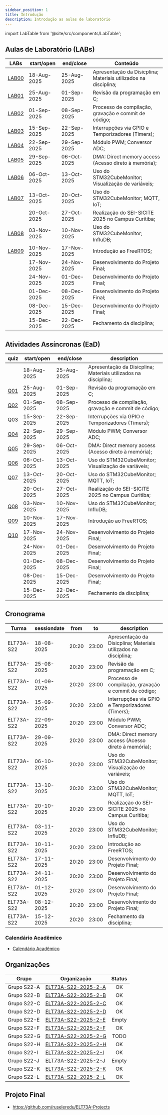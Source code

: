 ```yaml
---
sidebar_position: 1
title: Introdução
description: Introdução as aulas de laboratório
---
```


import LabTable from '@site/src/components/LabTable';

## Aulas de Laboratório (LABs)

| LABs                 | start/open  | end/close   | Conteúdo                                                        |
| -------------------- | ----------- | ----------- | --------------------------------------------------------------- |
| [LAB00](/labs/lab00) | 18-Aug-2025 | 25-Aug-2025 | Apresentação da Disicplina; Materiais utilizados na disciplina; |
| [LAB01](/labs/lab01) | 25-Aug-2025 | 01-Sep-2025 | Revisão da programação em C;                                    |
| [LAB02](/labs/lab02) | 01-Sep-2025 | 08-Sep-2025 | Processo de compilação, gravação e commit de código;            |
| [LAB03](/labs/lab03) | 15-Sep-2025 | 22-Sep-2025 | Interrupções via GPIO e Temporizadores (Timers);                |
| [LAB04](/labs/lab04) | 22-Sep-2025 | 29-Sep-2025 | Módulo PWM; Conversor ADC;                                      |
| [LAB05](/labs/lab05) | 29-Sep-2025 | 06-Oct-2025 | DMA: Direct memory access (Acesso direto à memória);            |
| [LAB06](/labs/lab06) | 06-Oct-2025 | 13-Oct-2025 | Uso do STM32CubeMonitor; Visualização de variáveis;             |
| [LAB07](/labs/lab07) | 13-Oct-2025 | 20-Oct-2025 | Uso do STM32CubeMonitor; MQTT, IoT;                             |
|                      | 20-Oct-2025 | 27-Oct-2025 | Realização do SEI-SICITE 2025 no Campus Curitiba;               |
| [LAB08](/labs/lab08) | 03-Nov-2025 | 10-Nov-2025 | Uso do STM32CubeMonitor; InfluDB;                               |
| [LAB09](/labs/lab09) | 10-Nov-2025 | 17-Nov-2025 | Introdução ao FreeRTOS;                                         |
|                      | 17-Nov-2025 | 24-Nov-2025 | Desenvolvimento do Projeto Final;                               |
|                      | 24-Nov-2025 | 01-Dec-2025 | Desenvolvimento do Projeto Final;                               |
|                      | 01-Dec-2025 | 08-Dec-2025 | Desenvolvimento do Projeto Final;                               |
|                      | 08-Dec-2025 | 15-Dec-2025 | Desenvolvimento do Projeto Final;                               |
|                      | 15-Dec-2025 | 22-Dec-2025 | Fechamento da disciplina;                                       |

## Atividades Assíncronas (EaD)

| quiz                | start/open  | end/close   | description                                                     |
| ------------------- | ----------- | ----------- | --------------------------------------------------------------- |
|                     | 18-Aug-2025 | 25-Aug-2025 | Apresentação da Disicplina; Materiais utilizados na disciplina; |
| [Q01](/quiz/quiz01) | 25-Aug-2025 | 01-Sep-2025 | Revisão da programação em C;                                    |
| [Q02](/quiz/quiz02) | 01-Sep-2025 | 08-Sep-2025 | Processo de compilação, gravação e commit de código;            |
| [Q03](/quiz/quiz03) | 15-Sep-2025 | 22-Sep-2025 | Interrupções via GPIO e Temporizadores (Timers);                |
| [Q04](/quiz/quiz04) | 22-Sep-2025 | 29-Sep-2025 | Módulo PWM; Conversor ADC;                                      |
| [Q05](/quiz/quiz05) | 29-Sep-2025 | 06-Oct-2025 | DMA: Direct memory access (Acesso direto à memória);            |
| [Q06](/quiz/quiz06) | 06-Oct-2025 | 13-Oct-2025 | Uso do STM32CubeMonitor; Visualização de variáveis;             |
| [Q07](/quiz/quiz07) | 13-Oct-2025 | 20-Oct-2025 | Uso do STM32CubeMonitor; MQTT, IoT;                             |
|                     | 20-Oct-2025 | 27-Oct-2025 | Realização do SEI-SICITE 2025 no Campus Curitiba;               |
| [Q08](/quiz/quiz08) | 03-Nov-2025 | 10-Nov-2025 | Uso do STM32CubeMonitor; InfluDB;                               |
| [Q09](/quiz/quiz09) | 10-Nov-2025 | 17-Nov-2025 | Introdução ao FreeRTOS;                                         |
| [Q10](/quiz/quiz10) | 17-Nov-2025 | 24-Nov-2025 | Desenvolvimento do Projeto Final;                               |
|                     | 24-Nov-2025 | 01-Dec-2025 | Desenvolvimento do Projeto Final;                               |
|                     | 01-Dec-2025 | 08-Dec-2025 | Desenvolvimento do Projeto Final;                               |
|                     | 08-Dec-2025 | 15-Dec-2025 | Desenvolvimento do Projeto Final;                               |
|                     | 15-Dec-2025 | 22-Dec-2025 | Fechamento da disciplina;                                       |

## Cronograma

| Turma      | sessiondate | from  | to    | description                                                     |
| ---------- | ----------- | ----- | ----- | --------------------------------------------------------------- |
| ELT73A-S22 | 18-08-2025  | 20:20 | 23:00 | Apresentação da Disicplina; Materiais utilizados na disciplina; |
| ELT73A-S22 | 25-08-2025  | 20:20 | 23:00 | Revisão da programação em C;                                    |
| ELT73A-S22 | 01-09-2025  | 20:20 | 23:00 | Processo de compilação, gravação e commit de código;            |
| ELT73A-S22 | 15-09-2025  | 20:20 | 23:00 | Interrupções via GPIO e Temporizadores (Timers);                |
| ELT73A-S22 | 22-09-2025  | 20:20 | 23:00 | Módulo PWM; Conversor ADC;                                      |
| ELT73A-S22 | 29-09-2025  | 20:20 | 23:00 | DMA: Direct memory access (Acesso direto à memória);            |
| ELT73A-S22 | 06-10-2025  | 20:20 | 23:00 | Uso do STM32CubeMonitor; Visualização de variáveis;             |
| ELT73A-S22 | 13-10-2025  | 20:20 | 23:00 | Uso do STM32CubeMonitor; MQTT, IoT;                             |
| ELT73A-S22 | 20-10-2025  | 20:20 | 23:00 | Realização do SEI-SICITE 2025 no Campus Curitiba;               |
| ELT73A-S22 | 03-11-2025  | 20:20 | 23:00 | Uso do STM32CubeMonitor; InfluDB;                               |
| ELT73A-S22 | 10-11-2025  | 20:20 | 23:00 | Introdução ao FreeRTOS;                                         |
| ELT73A-S22 | 17-11-2025  | 20:20 | 23:00 | Desenvolvimento do Projeto Final;                               |
| ELT73A-S22 | 24-11-2025  | 20:20 | 23:00 | Desenvolvimento do Projeto Final;                               |
| ELT73A-S22 | 01-12-2025  | 20:20 | 23:00 | Desenvolvimento do Projeto Final;                               |
| ELT73A-S22 | 08-12-2025  | 20:20 | 23:00 | Desenvolvimento do Projeto Final;                               |
| ELT73A-S22 | 15-12-2025  | 20:20 | 23:00 | Fechamento da disciplina;                                       |

### Calendário Acadêmico

- [Calendário Acadêmico](/pdf/UTFPR-CTAcademicCalendar2025.pdf)

## Organizações

| Grupo       | Organização                                                   | Status |
| ----------- | ------------------------------------------------------------- | :----: |
| Grupo S22-A | [ELT73A-S22-2025-2-A](https://github.com/ELT73A-S22-2025-2-A) |   OK   |
| Grupo S22-B | [ELT73A-S22-2025-2-B](https://github.com/ELT73A-S22-2025-2-B) |   OK   |
| Grupo S22-C | [ELT73A-S22-2025-2-C](https://github.com/ELT73A-S22-2025-2-C) |   OK   |
| Grupo S22-D | [ELT73A-S22-2025-2-D](https://github.com/ELT73A-S22-2025-2-D) |   OK   |
| Grupo S22-E | [ELT73A-S22-2025-2-E](https://github.com/ELT73A-S22-2025-2-E) | Empty  |
| Grupo S22-F | [ELT73A-S22-2025-2-F](https://github.com/ELT73A-S22-2025-2-F) |   OK   |
| Grupo S22-G | [ELT73A-S22-2025-2-G](https://github.com/ELT73A-S22-2025-2-G) |  TODO  |
| Grupo S22-H | [ELT73A-S22-2025-2-H](https://github.com/ELT73A-S22-2025-2-H) |   OK   |
| Grupo S22-I | [ELT73A-S22-2025-2-I](https://github.com/ELT73A-S22-2025-2-I) |   OK   |
| Grupo S22-J | [ELT73A-S22-2025-2-J](https://github.com/ELT73A-S22-2025-2-J) | Empty  |
| Grupo S22-K | [ELT73A-S22-2025-2-K](https://github.com/ELT73A-S22-2025-2-K) |   OK   |
| Grupo S22-L | [ELT73A-S22-2025-2-L](https://github.com/ELT73A-S22-2025-2-L) |   OK   |


## Projeto Final
- https://github.com/ruseleredu/ELT73A-Projects
  